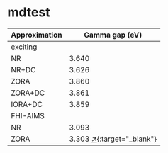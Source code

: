 # mdtest


Approximation        | Gamma gap (eV) |
---------------------|----------------|
exciting             |                |
NR                   |    3.640       |
NR+DC                |    3.626       |
ZORA                 |    3.860       |
ZORA+DC              |    3.861       |
IORA+DC              |    3.859       |
FHI-AIMS             |                |
NR                   |    3.093       |
ZORA                 |    3.303  [↗️](a/b/c.png){:target="_blank"}   |






